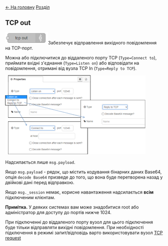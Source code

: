 [<- На головну](../)  [Розділ](README.md)

## TCP out

![](media/tcp-out.png)Забезпечує відправлення вихідного повідомлення на TCP-порт. 

Можна або підключитися до віддаленого порту TCP (`Type=Connect to`), приймати вхідні з'єднання (`Type=Listen on`) або відповідати на повідомлення, отримані від вузла TCP In (`Type=Reply to TCP`).

![](media/tcpout_cfg.png)

Надсилається лише `msg.payload`.

Якщо  `msg.payload` - рядок, що містить кодування бінарних даних Base64, опція `decode Base64` призведе до того, що вона буде перетворена назад у двійкові дані перед відправкою.

Якщо `msg._session` немає, корисне навантаження надсилається **всім** підключеним клієнтам.

**Примітка.** У деяких системах вам може знадобитися root або адміністратор для доступу до портів нижче 1024.

При підключенні до віддаленого порту вузол для цього підключення буде тільки відправляти вихідні повідомлення. При необхідності підключення в режимі запит/відповідь варто використовувати вузол [TCP request](tcp-request.md) 